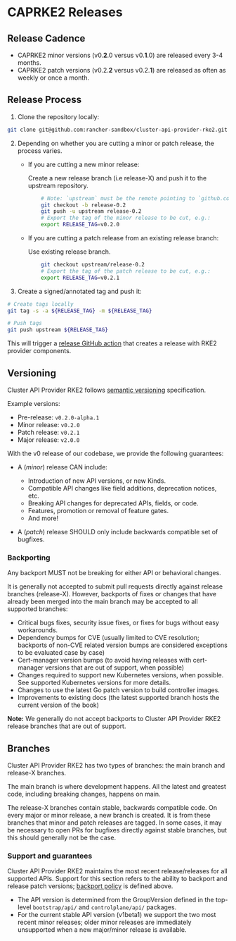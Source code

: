 # CAPRKE2 Releases

## Release Cadence

- CAPRKE2 minor versions (v0.**2**.0 versus v0.**1**.0) are released every 3-4 months.
- CAPRKE2 patch versions (v0.2.**2** versus v0.2.**1**) are released as often as weekly or once a month. 

## Release Process

1. Clone the repository locally: 

```bash
git clone git@github.com:rancher-sandbox/cluster-api-provider-rke2.git
```

2. Depending on whether you are cutting a minor or patch release, the process varies.

    * If you are cutting a new minor release:

        Create a new release branch (i.e release-X) and push it to the upstream repository.

        ```bash
            # Note: `upstream` must be the remote pointing to `github.com:rancher-sandbox/cluster-api-provider-rke2`.
            git checkout -b release-0.2
            git push -u upstream release-0.2
            # Export the tag of the minor release to be cut, e.g.:
            export RELEASE_TAG=v0.2.0
        ```
    * If you are cutting a patch release from an existing release branch:

        Use existing release branch.

        ```bash
            git checkout upstream/release-0.2
            # Export the tag of the patch release to be cut, e.g.:
            export RELEASE_TAG=v0.2.1
        ```
3. Create a signed/annotated tag and push it:

```bash
# Create tags locally
git tag -s -a ${RELEASE_TAG} -m ${RELEASE_TAG}

# Push tags
git push upstream ${RELEASE_TAG}
```

This will trigger a [release GitHub action](https://github.com/rancher-sandbox/cluster-api-provider-rke2/blob/main/.github/workflows/release.yml) that creates a release with RKE2 provider components.

## Versioning

Cluster API Provider RKE2 follows [semantic versioning](https://semver.org/) specification.

Example versions:
- Pre-release: `v0.2.0-alpha.1`
- Minor release: `v0.2.0`
- Patch release: `v0.2.1`
- Major release: `v2.0.0`

With the v0 release of our codebase, we provide the following guarantees:

- A (*minor*) release CAN include:
  - Introduction of new API versions, or new Kinds.
  - Compatible API changes like field additions, deprecation notices, etc.
  - Breaking API changes for deprecated APIs, fields, or code.
  - Features, promotion or removal of feature gates.
  - And more!

- A (*patch*) release SHOULD only include backwards compatible set of bugfixes.

### Backporting

Any backport MUST not be breaking for either API or behavioral changes.

It is generally not accepted to submit pull requests directly against release branches (release-X). However, backports of fixes or changes that have already been merged into the main branch may be accepted to all supported branches:

- Critical bugs fixes, security issue fixes, or fixes for bugs without easy workarounds.
- Dependency bumps for CVE (usually limited to CVE resolution; backports of non-CVE related version bumps are considered exceptions to be evaluated case by case)
- Cert-manager version bumps (to avoid having releases with cert-manager versions that are out of support, when possible)
- Changes required to support new Kubernetes versions, when possible. See supported Kubernetes versions for more details.
- Changes to use the latest Go patch version to build controller images.
- Improvements to existing docs (the latest supported branch hosts the current version of the book)

**Note:** We generally do not accept backports to Cluster API Provider RKE2 release branches that are out of support.

## Branches

Cluster API Provider RKE2 has two types of branches: the main branch and release-X branches.

The main branch is where development happens. All the latest and greatest code, including breaking changes, happens on main.

The release-X branches contain stable, backwards compatible code. On every major or minor release, a new branch is created. It is from these branches that minor and patch releases are tagged. In some cases, it may be necessary to open PRs for bugfixes directly against stable branches, but this should generally not be the case.

### Support and guarantees

Cluster API Provider RKE2 maintains the most recent release/releases for all supported APIs. Support for this section refers to the ability to backport and release patch versions; [backport policy](#backporting) is defined above.

- The API version is determined from the GroupVersion defined in the top-level `bootstrap/api/` and `controlplane/api/` packages.
- For the current stable API version (v1beta1) we support the two most recent minor releases; older minor releases are immediately unsupported when a new major/minor release is available.